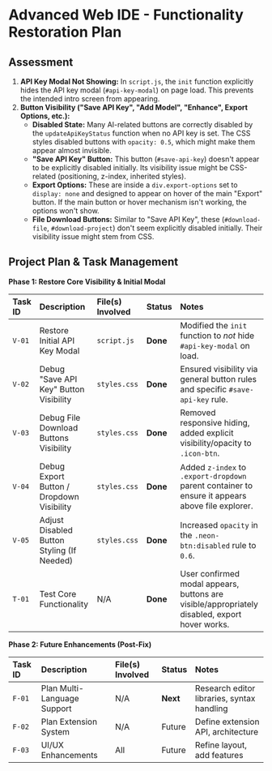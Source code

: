 # Advanced Web IDE - Functionality Restoration Plan

## Assessment

1.  **API Key Modal Not Showing:** In `script.js`, the `init` function explicitly hides the API key modal (`#api-key-modal`) on page load. This prevents the intended intro screen from appearing.
2.  **Button Visibility ("Save API Key", "Add Model", "Enhance", Export Options, etc.):**
    *   **Disabled State:** Many AI-related buttons are correctly disabled by the `updateApiKeyStatus` function when no API key is set. The CSS styles disabled buttons with `opacity: 0.5`, which might make them appear almost invisible.
    *   **"Save API Key" Button:** This button (`#save-api-key`) doesn't appear to be explicitly disabled initially. Its visibility issue might be CSS-related (positioning, z-index, inherited styles).
    *   **Export Options:** These are inside a `div.export-options` set to `display: none` and designed to appear on hover of the main "Export" button. If the main button or hover mechanism isn't working, the options won't show.
    *   **File Download Buttons:** Similar to "Save API Key", these (`#download-file`, `#download-project`) don't seem explicitly disabled initially. Their visibility issue might stem from CSS.

## Project Plan & Task Management

**Phase 1: Restore Core Visibility & Initial Modal**

| Task ID | Description                                                                 | File(s) Involved                                                                 | Status      | Notes                                                                                                                               |
| :------ | :-------------------------------------------------------------------------- | :------------------------------------------------------------------------------- | :---------- | :---------------------------------------------------------------------------------------------------------------------------------- |
| `V-01`  | Restore Initial API Key Modal                                               | `script.js`     | **Done** | Modified the `init` function to *not* hide `#api-key-modal` on load.                                                                  |
| `V-02`  | Debug "Save API Key" Button Visibility                                      | `styles.css`   | **Done**       | Ensured visibility via general button rules and specific `#save-api-key` rule.                                       |
| `V-03`  | Debug File Download Buttons Visibility                                      | `styles.css`   | **Done**       | Removed responsive hiding, added explicit visibility/opacity to `.icon-btn`.                                       |
| `V-04`  | Debug Export Button / Dropdown Visibility                                   | `styles.css`   | **Done**       | Added `z-index` to `.export-dropdown` parent container to ensure it appears above file explorer. |
| `V-05`  | Adjust Disabled Button Styling (If Needed)                                  | `styles.css`   | **Done**       | Increased `opacity` in the `.neon-btn:disabled` rule to `0.6`.                 |
| `T-01`  | Test Core Functionality                                                     | N/A                                                                              | **Done**       | User confirmed modal appears, buttons are visible/appropriately disabled, export hover works.                                   |

**Phase 2: Future Enhancements (Post-Fix)**

| Task ID | Description                     | File(s) Involved | Status      | Notes                                      |
| :------ | :------------------------------ | :--------------- | :---------- | :----------------------------------------- |
| `F-01`  | Plan Multi-Language Support     | N/A              | **Next**      | Research editor libraries, syntax handling |
| `F-02`  | Plan Extension System           | N/A              | Future      | Define extension API, architecture         |
| `F-03`  | UI/UX Enhancements              | All              | Future      | Refine layout, add features                |
